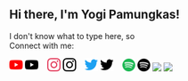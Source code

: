 ## Hi there, I'm Yogi Pamungkas!

I don't know what to type here, so
<br/>
Connect with me:

<a href="https://youtube.com/channel/UCD1DL3FJCakV-_e6jVMstzA#gh-dark-mode-only" rel="nofollow">
  <img src="./img/youtube-dark.svg" alt="website" style="width: 24px;"height: 24px;"></a>
<a href="https://youtube.com/channel/UCD1DL3FJCakV-_e6jVMstzA#gh-light-mode-only" rel="nofollow">
  <img src="./img/youtube-light.svg" alt="website" style="width: 24px;"height: 24px;"></a>
&nbsp;&nbsp;
<a href="https://instagram.com/yogistrash#gh-dark-mode-only" rel="nofollow">
  <img src="./img/instagram-dark.svg" alt="website" style="width: 24px;"height: 24px;"></a>
<a href="https://instagram.com/yogistrash#gh-light-mode-only" rel="nofollow">
  <img src="./img/instagram-light.svg" alt="website" style="width: 24px;"height: 24px;"></a>
&nbsp;&nbsp;
<a href="https://twitter.com/yog1strash#gh-dark-mode-only" rel="nofollow">
  <img src="./img/twitter-dark.svg" alt="website" style="width: 24px;"height: 24px;"></a>
<a href="https://twitter.com/yog1strash#gh-light-mode-only" rel="nofollow">
  <img src="./img/twitter-light.svg" alt="website" style="width: 24px;"height: 24px;"></a>
&nbsp;&nbsp;
<a href="https://open.spotify.com/user/ol0hjvrny89ab9kd9imkqfdt0#gh-dark-mode-only" rel="nofollow">
  <img src="./img/spotify-dark.svg" alt="website" style="width: 23px;"height: 23px;"></a>
<a href="https://open.spotify.com/user/ol0hjvrny89ab9kd9imkqfdt0#gh-light-mode-only" rel="nofollow">
  <img src="./img/spotify-light.svg" alt="website" style="width: 23px;"height: 23px;"></a>
<img src="https://discord.c99.nl/widget/theme-1/546349812316897303.png#gh-dark-mode-only"/>
<img src="https://discord.c99.nl/widget/theme-5/546349812316897303.png#gh-light-mode-only"/>
